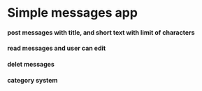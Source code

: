 # Simple messages app 


####  post messages with title, and short text with limit of characters
####  read messages and user can edit
####  delet messages
####  category system 
